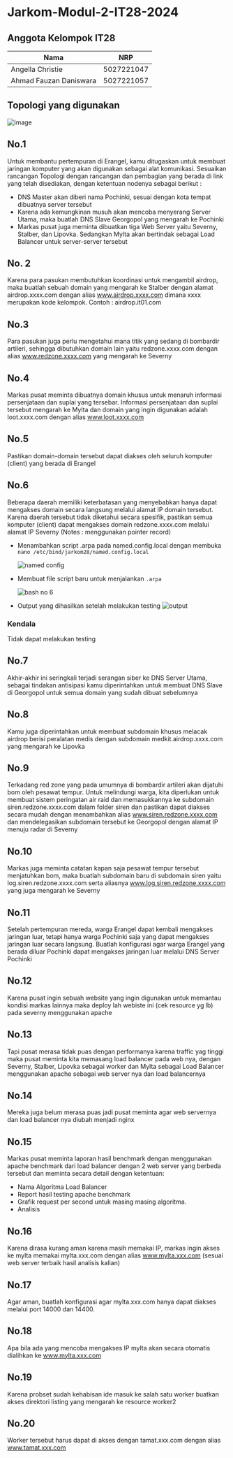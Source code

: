 # Jarkom-Modul-2-IT28-2024

## Anggota Kelompok IT28

| Nama  | NRP | 
| ----------- | ----------- |
| Angella Christie | 5027221047 | 
| Ahmad Fauzan Daniswara | 5027221057 | 

## Topologi yang digunakan 

![image](https://github.com/Angel0010/Jarkom-Modul-2-IT28-2024/assets/131789727/7b6bb1d5-3ccb-426f-9a52-0e4e09ab2de5)

## No.1
Untuk membantu pertempuran di Erangel, kamu ditugaskan untuk membuat jaringan komputer yang akan digunakan sebagai alat komunikasi. Sesuaikan rancangan Topologi dengan rancangan dan pembagian yang berada di link yang telah disediakan, dengan ketentuan nodenya sebagai berikut :
- DNS Master akan diberi nama Pochinki, sesuai dengan kota tempat dibuatnya server tersebut
- Karena ada kemungkinan musuh akan mencoba menyerang Server Utama, maka buatlah DNS Slave Georgopol yang mengarah ke Pochinki
- Markas pusat juga meminta dibuatkan tiga Web Server yaitu Severny, Stalber, dan Lipovka. Sedangkan Mylta akan bertindak sebagai Load Balancer untuk server-server tersebut

## No. 2
Karena para pasukan membutuhkan koordinasi untuk mengambil airdrop, maka buatlah sebuah domain yang mengarah ke Stalber dengan alamat airdrop.xxxx.com dengan alias www.airdrop.xxxx.com dimana xxxx merupakan kode kelompok. Contoh : airdrop.it01.com

## No.3
Para pasukan juga perlu mengetahui mana titik yang sedang di bombardir artileri, sehingga dibutuhkan domain lain yaitu redzone.xxxx.com dengan alias www.redzone.xxxx.com yang mengarah ke Severny

## No.4
Markas pusat meminta dibuatnya domain khusus untuk menaruh informasi persenjataan dan suplai yang tersebar. Informasi persenjataan dan suplai tersebut mengarah ke Mylta dan domain yang ingin digunakan adalah loot.xxxx.com dengan alias www.loot.xxxx.com

## No.5
Pastikan domain-domain tersebut dapat diakses oleh seluruh komputer (client) yang berada di Erangel

## No.6
Beberapa daerah memiliki keterbatasan yang menyebabkan hanya dapat mengakses domain secara langsung melalui alamat IP domain tersebut. Karena daerah tersebut tidak diketahui secara spesifik, pastikan semua komputer (client) dapat mengakses domain redzone.xxxx.com melalui alamat IP Severny (Notes : menggunakan pointer record)

- Menambahkan script .arpa pada named.config.local dengan membuka `nano /etc/bind/jarkom28/named.config.local`
  
  ![named config](https://github.com/Angel0010/Jarkom-Modul-2-IT28-2024/assets/131789727/256bb037-9385-4eaf-9dd5-13a5c01c7c08)

- Membuat file script baru untuk menjalankan `.arpa`

  ![bash no 6](https://github.com/Angel0010/Jarkom-Modul-2-IT28-2024/assets/131789727/46b003dd-5682-4e72-9134-9247838e55c3)

- Output yang dihasilkan setelah melakukan testing
  ![output](https://github.com/Angel0010/Jarkom-Modul-2-IT28-2024/assets/131789727/8143781d-f1c5-4188-80cf-4718b902d167)

### Kendala
Tidak dapat melakukan testing
  

## No.7
Akhir-akhir ini seringkali terjadi serangan siber ke DNS Server Utama, sebagai tindakan antisipasi kamu diperintahkan untuk membuat DNS Slave di Georgopol untuk semua domain yang sudah dibuat sebelumnya

## No.8
Kamu juga diperintahkan untuk membuat subdomain khusus melacak airdrop berisi peralatan medis dengan subdomain medkit.airdrop.xxxx.com yang mengarah ke Lipovka

## No.9
Terkadang red zone yang pada umumnya di bombardir artileri akan dijatuhi bom oleh pesawat tempur. Untuk melindungi warga, kita diperlukan untuk membuat sistem peringatan air raid dan memasukkannya ke subdomain siren.redzone.xxxx.com dalam folder siren dan pastikan dapat diakses secara mudah dengan menambahkan alias www.siren.redzone.xxxx.com dan mendelegasikan subdomain tersebut ke Georgopol dengan alamat IP menuju radar di Severny

## No.10
Markas juga meminta catatan kapan saja pesawat tempur tersebut menjatuhkan bom, maka buatlah subdomain baru di subdomain siren yaitu log.siren.redzone.xxxx.com serta aliasnya www.log.siren.redzone.xxxx.com yang juga mengarah ke Severny

## No.11
Setelah pertempuran mereda, warga Erangel dapat kembali mengakses jaringan luar, tetapi hanya warga Pochinki saja yang dapat mengakses jaringan luar secara langsung. Buatlah konfigurasi agar warga Erangel yang berada diluar Pochinki dapat mengakses jaringan luar melalui DNS Server Pochinki

## No.12
Karena pusat ingin sebuah website yang ingin digunakan untuk memantau kondisi markas lainnya maka deploy lah webiste ini (cek resource yg lb) pada severny menggunakan apache

## No.13
Tapi pusat merasa tidak puas dengan performanya karena traffic yag tinggi maka pusat meminta kita memasang load balancer pada web nya, dengan Severny, Stalber, Lipovka sebagai worker dan Mylta sebagai Load Balancer menggunakan apache sebagai web server nya dan load balancernya

## No.14
Mereka juga belum merasa puas jadi pusat meminta agar web servernya dan load balancer nya diubah menjadi nginx

## No.15
Markas pusat meminta laporan hasil benchmark dengan menggunakan apache benchmark dari load balancer dengan 2 web server yang berbeda tersebut dan meminta secara detail dengan ketentuan:
- Nama Algoritma Load Balancer
- Report hasil testing apache benchmark 
- Grafik request per second untuk masing masing algoritma. 
- Analisis

## No.16
Karena dirasa kurang aman karena masih memakai IP, markas ingin akses ke mylta memakai mylta.xxx.com dengan alias www.mylta.xxx.com (sesuai web server terbaik hasil analisis kalian)

## No.17
Agar aman, buatlah konfigurasi agar mylta.xxx.com hanya dapat diakses melalui port 14000 dan 14400.

## No.18
Apa bila ada yang mencoba mengakses IP mylta akan secara otomatis dialihkan ke www.mylta.xxx.com

## No.19
Karena probset sudah kehabisan ide masuk ke salah satu worker buatkan akses direktori listing yang mengarah ke resource worker2

## No.20
Worker tersebut harus dapat di akses dengan tamat.xxx.com dengan alias www.tamat.xxx.com

